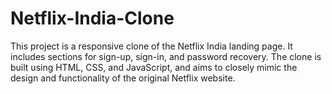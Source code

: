 # Netflix-India-Clone
This project is a responsive clone of the Netflix India landing page. It includes sections for sign-up, sign-in, and password recovery. The clone is built using HTML, CSS, and JavaScript, and aims to closely mimic the design and functionality of the original Netflix website. 

